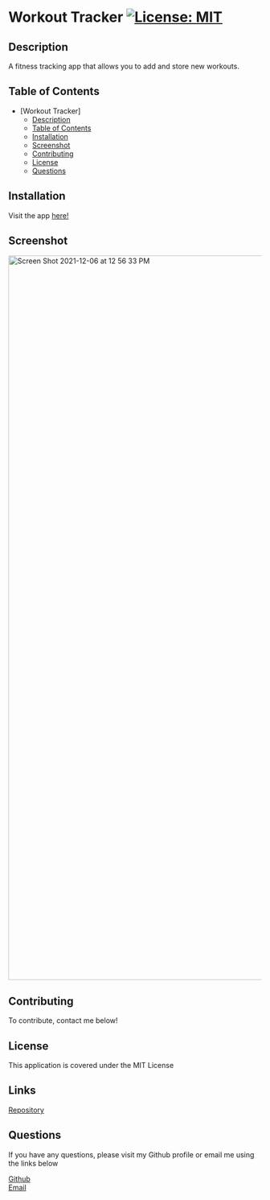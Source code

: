 # Workout Tracker [![License: MIT](https://img.shields.io/badge/License-MIT-yellow.svg)](https://opensource.org/licenses/MIT)

## Description
A fitness tracking app that allows you to add and store new workouts.

## Table of Contents
- [Workout Tracker]
  - [Description](#description)
  - [Table of Contents](#table-of-contents)
  - [Installation](#installation)
  - [Screenshot](#sceenshot)
  - [Contributing](#contributing)
  - [License](#license)
  - [Questions](#questions)

## Installation
Visit the app [here!](https://polar-inlet-76842.herokuapp.com/)


## Screenshot
<img width="1440" alt="Screen Shot 2021-12-06 at 12 56 33 PM" src="https://user-images.githubusercontent.com/89818334/144922672-3c66c08d-e8bf-480c-8f2c-038d963fc622.png">


## Contributing
To contribute, contact me below!

## License
This application is covered under the MIT License

## Links
[Repository](https://github.com/deannaboiani/workout-tracker)  


## Questions
If you have any questions, please visit my Github profile or email me using the links below

[Github](https://github.com/deannaboiani)  
[Email](mailto:deannaboiani@gmail.com)
